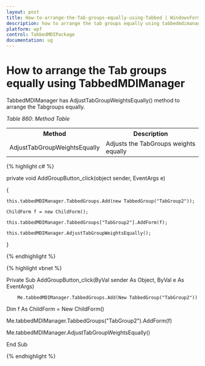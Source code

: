 ```yaml
---
layout: post
title: How-to-arrange-the-Tab-groups-equally-using-Tabbed | WindowsForms | Syncfusion
description: how to arrange the tab groups equally using tabbedmdimanager
platform: wpf
control: TabbedMDIPackage
documentation: ug
---
```


# How to arrange the Tab groups equally using TabbedMDIManager

TabbedMDIManager has AdjustTabGroupWeightsEqually() method to arrange the Tabgroups equally.

_Table_ _860_: _Method Table_

<table>
<tr>
<th>
Method</th><th>
Description</th></tr>
<tr>
<td>
AdjustTabGroupWeightsEqually</td><td>
Adjusts the TabGroups weights equally</td></tr>
</table>


{% highlight c# %}



private void AddGroupButton_click(object sender, EventArgs e)

{

    this.tabbedMDIManager.TabbedGroups.Add(new TabbedGroup("TabGroup2"));

    ChildForm f = new ChildForm();

    this.tabbedMDIManager.TabbedGroups["TabGroup2"].AddForm(f);

    this.tabbedMDIManager.AdjustTabGroupWeightsEqually();  

}

{% endhighlight %}

{% highlight vbnet %}



Private Sub AddGroupButton_click(ByVal sender As Object, ByVal e As EventArgs)

     	Me.tabbedMDIManager.TabbedGroups.Add(New TabbedGroup("TabGroup2"))

Dim f As ChildForm = New ChildForm()

Me.tabbedMDIManager.TabbedGroups("TabGroup2").AddForm(f)

Me.tabbedMDIManager.AdjustTabGroupWeightsEqually()

End Sub

{% endhighlight %}

